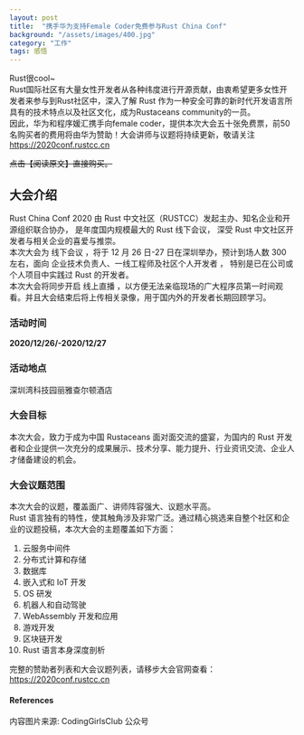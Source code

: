 ```yaml
---
layout: post
title:  "携手华为支持Female Coder免费参与Rust China Conf"
background: "/assets/images/400.jpg"
category: "工作"
tags: 感悟
---
```


Rust很cool~  
Rust国际社区有大量女性开发者从各种纬度进行开源贡献，由衷希望更多女性开发者来参与到Rust社区中，深入了解 Rust 作为一种安全可靠的新时代开发语言所具有的技术特点以及社区文化，成为Rustaceans community的一员。  
因此，华为和程序媛汇携手向female coder，提供本次大会五十张免费票，前50名购买者的费用将由华为赞助！大会讲师与议题将持续更新，敬请关注 https://2020conf.rustcc.cn  

~~点击【阅读原文】直接购买。~~  

## 大会介绍
Rust China Conf 2020 由 Rust 中文社区（RUSTCC）发起主办、知名企业和开源组织联合协办， 是年度国内规模最大的 Rust 线下会议， 深受 Rust 中文社区开发者与相关企业的喜爱与推崇。  
本次大会为 线下会议 ，将于 12 月 26 日-27 日在深圳举办，预计到场人数 300 左右，面向 企业技术负责人、一线工程师及社区个人开发者 ， 特别是已在公司或个人项目中实践过 Rust 的开发者。  
本次大会将同步开启 线上直播 ，以方便无法亲临现场的广大程序员第一时间观看。并且大会结束后将上传相关录像，用于国内外的开发者长期回顾学习。  

### 活动时间
**2020/12/26/-2020/12/27**

### 活动地点
深圳湾科技园丽雅查尔顿酒店

### 大会目标
本次大会，致力于成为中国 Rustaceans 面对面交流的盛宴，为国内的 Rust 开发者和企业提供一次充分的成果展示、技术分享、能力提升、行业资讯交流、企业人才储备建设的机会。  

### 大会议题范围
本次大会的议题，覆盖面广、讲师阵容强大、议题水平高。  
Rust 语言独有的特性，使其触角涉及非常广泛。通过精心挑选来自整个社区和企业的议题投稿，本次大会的主题覆盖如下方面：  
1. 云服务中间件
2. 分布式计算和存储
3. 数据库
4. 嵌入式和 IoT 开发
5. OS 研发
6. 机器人和自动驾驶
7. WebAssembly 开发和应用
8. 游戏开发
9. 区块链开发
10. Rust 语言本身深度剖析

完整的赞助者列表和大会议题列表，请移步大会官网查看：https://2020conf.rustcc.cn  

#### References
内容图片来源: CodingGirlsClub 公众号 
